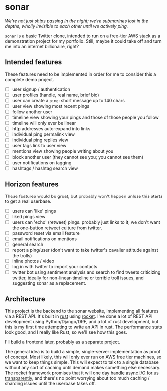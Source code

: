 # sonar

_We're not just ships passing in the night; we're submarines lost in the depths, wholly invisible to each other until we actively ping._

`sonar` is a basic Twitter clone, intended to run on a free-tier AWS stack as a demonstration project for my portfolio. Still, maybe it could take off and turn me into an internet billionaire, right?

## Intended features

These features need to be implemented in order for me to consider this a complete demo project.

- [ ] user signup / authentication
- [ ] user profiles (handle, real name, brief bio)
- [ ] user can create a `ping`: short message up to 140 chars
- [ ] user view showing most recent pings
- [ ] follow another user
- [ ] timeline view showing your pings and those of those people you follow
- [ ] timeline will only ever be linear
- [ ] http addresses auto-expand into links
- [ ] individual ping permalink view
- [ ] individual ping replies view
- [ ] user tags link to user view
- [ ] mentions view showing people writing about you
- [ ] block another user (they cannot see you; you cannot see them)
- [ ] user notifications on tagging
- [ ] hashtags / hashtag search view

## Horizon features

These features would be great, but probably won't happen unless this starts to get a real userbase.

- [ ] users can 'like' pings
- [ ] liked pings view
- [ ] users can 'echo' (retweet) pings. probably just links to it; we don't want the one-button retweet culture from twitter.
- [ ] password reset via email feature
- [ ] email notifications on mentions
- [ ] general search
- [ ] report a ping/user (don't want to take twitter's cavalier attitude against the trolls)
- [ ] inline photos / video
- [ ] log in with twitter to import your contacts
- [ ] twitter bot using sentiment analysis and search to find tweets criticizing twitter, ideally for non-linear-timeline or terrible troll issues, and suggesting sonar as a replacement.

## Architecture

This project is the backend to the sonar website, implementing all features via a REST API. It's built in [rust](https://www.rust-lang.org/en-US/) using [rocket](https://rocket.rs/). I've done a lot of REST API development using Python/Django/DRF, and a lot of rust development, but this is my first time attempting to write an API in rust. The performance stats look good, and I really like Rust, so we'll see how this goes.

I'll build a frontend later, probably as a separate project.

The general idea is to build a simple, single-server implementation as proof of concept. Most likely, this will only ever run on AWS free tier machines, so we want to keep things simple. This will expect to talk to a single database without any sort of caching until demand makes something else necessary. The rocket framework promises that it will one day [handle async I/O for us transparently](https://github.com/SergioBenitez/Rocket/issues/17), and there's no point worrying about too much caching / sharding issues until the userbase takes off.
